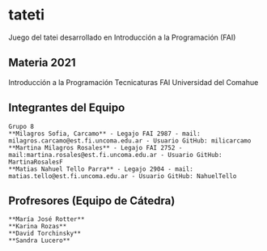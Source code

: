 # tateti
Juego del tatei desarrollado en Introducción a la Programación (FAI)

## Materia 2021
Introducción a la Programación
Tecnicaturas
FAI
Universidad del Comahue

## Integrantes del Equipo
    Grupo 8
    **Milagros Sofia, Carcamo** - Legajo FAI 2987 - mail: milagros.carcamo@est.fi.uncoma.edu.ar - Usuario GitHub: milicarcamo
    **Martina Milagros Rosales** - Legajo FAI 2752 - mail:martina.rosales@est.fi.uncoma.edu.ar - Usuario GitHub: MartinaRosalesF
    **Matias Nahuel Tello Parra** - Legajo 2904 - mail: matias.tello@est.fi.uncoma.edu.ar - Usuario GitHub: NahuelTello

## Profresores (Equipo de Cátedra)
    **María José Rotter**
    **Karina Rozas**
    **David Torchinsky**
    **Sandra Lucero**